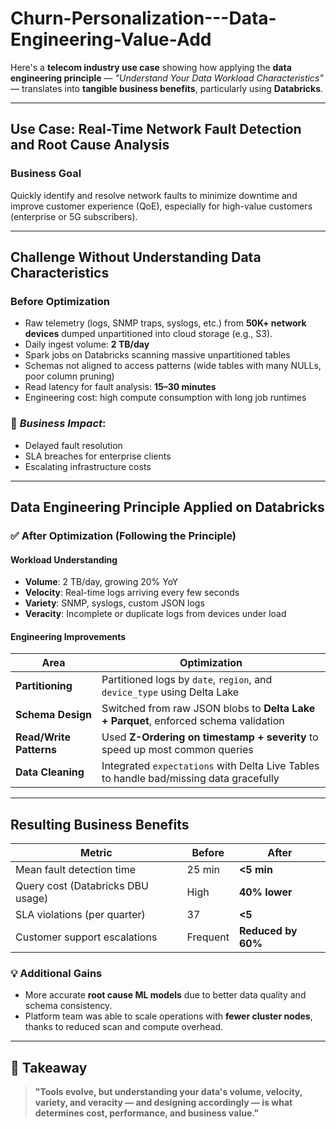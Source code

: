 # Churn-Personalization---Data-Engineering-Value-Add

Here's a **telecom industry use case** showing how applying the **data engineering principle** — *"Understand Your Data Workload Characteristics"* — translates into **tangible business benefits**, particularly using **Databricks**.

---

## **Use Case: Real-Time Network Fault Detection and Root Cause Analysis**

### **Business Goal**

Quickly identify and resolve network faults to minimize downtime and improve customer experience (QoE), especially for high-value customers (enterprise or 5G subscribers).

---

## **Challenge Without Understanding Data Characteristics**

### **Before Optimization**

* Raw telemetry (logs, SNMP traps, syslogs, etc.) from **50K+ network devices** dumped unpartitioned into cloud storage (e.g., S3).
* Daily ingest volume: **2 TB/day**
* Spark jobs on Databricks scanning massive unpartitioned tables
* Schemas not aligned to access patterns (wide tables with many NULLs, poor column pruning)
* Read latency for fault analysis: **15–30 minutes**
* Engineering cost: high compute consumption with long job runtimes

### 🔴 *Business Impact*:

* Delayed fault resolution
* SLA breaches for enterprise clients
* Escalating infrastructure costs

---

## **Data Engineering Principle Applied on Databricks**

### ✅ After Optimization (Following the Principle)

#### **Workload Understanding**

* **Volume**: 2 TB/day, growing 20% YoY
* **Velocity**: Real-time logs arriving every few seconds
* **Variety**: SNMP, syslogs, custom JSON logs
* **Veracity**: Incomplete or duplicate logs from devices under load

#### **Engineering Improvements**

| Area                    | Optimization                                                                           |
| ----------------------- | -------------------------------------------------------------------------------------- |
| **Partitioning**        | Partitioned logs by `date`, `region`, and `device_type` using Delta Lake               |
| **Schema Design**       | Switched from raw JSON blobs to **Delta Lake + Parquet**, enforced schema validation   |
| **Read/Write Patterns** | Used **Z-Ordering on timestamp + severity** to speed up most common queries            |
| **Data Cleaning**       | Integrated `expectations` with Delta Live Tables to handle bad/missing data gracefully |

---

## **Resulting Business Benefits**

| Metric                            | Before   | After              |
| --------------------------------- | -------- | ------------------ |
| Mean fault detection time         | 25 min   | **<5 min**         |
| Query cost (Databricks DBU usage) | High     | **40% lower**      |
| SLA violations (per quarter)      | 37       | **<5**             |
| Customer support escalations      | Frequent | **Reduced by 60%** |

### 💡 **Additional Gains**

* More accurate **root cause ML models** due to better data quality and schema consistency.
* Platform team was able to scale operations with **fewer cluster nodes**, thanks to reduced scan and compute overhead.

---

## 📘 Takeaway

> **"Tools evolve, but understanding your data's volume, velocity, variety, and veracity — and designing accordingly — is what determines cost, performance, and business value."**


